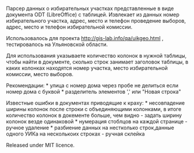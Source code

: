 ﻿Парсер данных о избирательных участках представленные в виде документа ODT (LibreOffice) с таблицей.
Извлекает из данных номер избирательного участка, адрес, место и телефон проведение выборов, адрес, место и телефон избирательной комиссии.

Использовалось для проекта http://gis-lab.info/qa/uikgeo.html , тестировалось на Ульяновской области. 

Для использования указываете количество колонок в нужной таблицы, чтобы найти в документе, сколько строк занимает заголовок таблицы, в каких колонках находятся номер участка, место избирательной комиссии, место выборов.

Рекомендации:
	* улица с номер дома через пробе не делиться если номер дома с буквой
	* разделитель элементов ',' или "Новая строка"

Известные ошибки в документах приводящие к краху:
	* несовпадение ширины колонок после строки с объединяющими колонками, в итоге количество колонок в докементе больше, чем видно - задать ширину колонок везде одинаковой
	* нумерация стоблцов на каждой странице	- ручное удаление
	* разбиение данных на нестколько строк,данные одного УИКа на несколькоих строках - ручная склейка

Released under MIT licence.